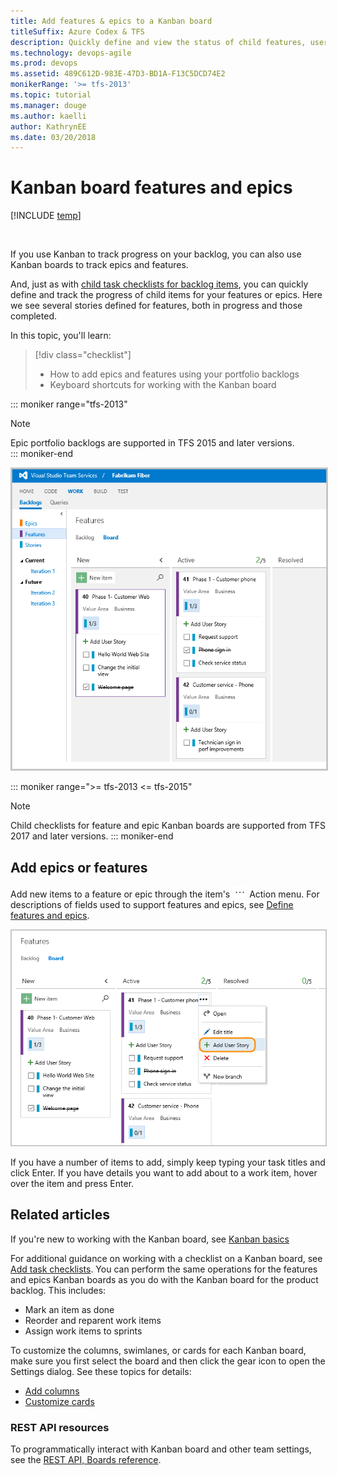 ```yaml
---
title: Add features & epics to a Kanban board
titleSuffix: Azure Codex & TFS
description: Quickly define and view the status of child features, user stories, or backlog items using Kanban features or epic boards in Visual Studio Team Services & Team Foundation Server
ms.technology: devops-agile
ms.prod: devops
ms.assetid: 489C612D-983E-47D3-BD1A-F13C5DCD74E2  
monikerRange: '>= tfs-2013'
ms.topic: tutorial
ms.manager: douge
ms.author: kaelli
author: KathrynEE
ms.date: 03/20/2018
---
```




# Kanban board features and epics  

[!INCLUDE [temp](../../_shared/version-vsts-tfs-all-versions.md)]


<!---
> [!NOTE]    
><b>Feature availability: </b>Child checklists for feature and epic Kanban boards are supported from Azure Codex and TFS 2017 and later versions.
-->  

If you use Kanban to track progress on your backlog, you can also use Kanban boards to track epics and features.  

And, just as with [child task checklists for backlog items](add-task-checklists.md), you can quickly define and track the progress of child items for your features or epics. Here we see several stories defined for features, both in progress and those completed.    

In this topic, you'll learn: 
> [!div class="checklist"] 
> * How to add epics and features using your portfolio backlogs    
> * Keyboard shortcuts for working with the Kanban board  

::: moniker range="tfs-2013"
> [!NOTE]   
> Epic portfolio backlogs are supported in TFS 2015 and later versions.  
::: moniker-end

<img src="_img/features-with-stories.png" alt="Web portal, Features Kanban board with several user stories defined" style="border: 2px solid #C3C3C3;" />

::: moniker range=">= tfs-2013 <= tfs-2015"
> [!NOTE]    
>Child checklists for feature and epic Kanban boards are supported from TFS 2017 and later versions.
::: moniker-end

## Add epics or features    

Add new items to a feature or epic through the item's ![actions icon](../_img/icons/actions-icon.png) Action menu. For descriptions of fields used to support features and epics, see [Define features and epics](../backlogs/define-features-epics.md). 

<img src="_img/features-add-story.png" alt="Web portal, Feature Kanban board, Open the context menu of a feature to add a story" style="border: 1px solid #C3C3C3;" /> 

If you have a number of items to add, simply keep typing your task titles and click Enter. If you have details you want to add about to a work item, hover over the item and press Enter.  
 

## Related articles

If you're new to working with the Kanban board, see [Kanban basics](kanban-basics.md)

For additional guidance on working with a checklist on a Kanban board, see [Add task checklists](add-task-checklists.md). You can perform the same operations for the features and epics Kanban boards as you do with the Kanban board for the product backlog. This includes:    

- Mark an item as done  
- Reorder and reparent work items  
- Assign work items to sprints   

To customize the columns, swimlanes, or cards for each Kanban board, make sure you first select the board and then click the gear icon to open the Settings dialog. See these topics for details: 

* [Add columns](add-columns.md)  
* [Customize cards](../customize/customize-cards.md)  

### REST API resources
To programmatically interact with Kanban board and other team settings, see the [REST API, Boards reference](https://docs.microsoft.com/en-us/rest/api/vsts/work/boards).

